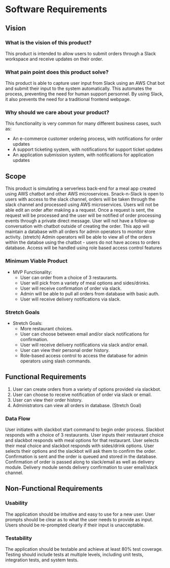 # Software Requirements

## Vision

### What is the vision of this product?

This product is intended to allow users to submit orders through a Slack workspace and receive updates on their order.

### What pain point does this product solve?

This product is able to capture user input from Slack using an AWS Chat bot and submit their input to the system automatically. This automates the process, preventing the need for human support personnel. By using Slack, it also prevents the need for a traditional frontend webpage.

### Why should we care about your product?

This functionality is very common for many different business cases, such as:

- An e-commerce customer ordering process, with notifications for order updates
- A support ticketing system, with notifications for support ticket updates
- An application submission system, with notifications for application updates

## Scope

   This product is simulating a serverless back-end for a meal app created using AWS chatbot and other AWS microservices. Snack-n-Slack is open to users with access to the slack channel, orders will be taken through the slack channel and processed using AWS microservices. Users will not be able edit an order after makiing a a request. Once a request is sent,
   the request will be processed and the user will be notified of order processing events through a private direct message. User will not have a follow-up conversation with chatbot outside of creating the order. This app will maintain a database with all orders for admin operators to monitor store activity. (stretch) Admin operators will be able to view all of the orders within the databse using the chatbot - users do not have access to orders database. Access will be handled using role based access control features 

### Minimum Viable Product

- MVP Functionality:
  - User can order from a choice of 3 restaurants.
  - User will pick from a variety of meal options and sides/drinks.
  - User will receive confirmation of order via slack.
  - Admin will be able to pull all orders from database with basic auth.
  - User will receive delivery notifications via slack.

### Stretch Goals

- Stretch Goals:
  - More restaurant choices.
  - User can choose between email and/or slack notifications for confirmation.
  - User will receive delivery notifications via slack and/or email.
  - User can view their personal order history.
  - Role-based access control to access the database for admin operators using slash commands.

## Functional Requirements

  1. User can create orders from a variety of options provided via slackbot.
  2. User can choose to receive notification of order via slack or email.
  3. User can view their order history.
  4. Administrators can view all orders in database. (Stretch Goal)

### Data Flow

User initiates with slackbot start command to begin order process. Slackbot responds with a choice of 3 restaurants. User inputs their restaurant choice and slackbot responds with meal options for that restaurant.  User selects their meal choice and slackbot responds with sides/drink options.  User selects their options and the slackbot will ask them to confirm the order.  Confirmation is sent and the order is queued and stored in the database.  Confirmation of order is passed along to slack/email as well as delivery module.  Delivery module sends delivery confirmation to user email/slack channel. 

## Non-Functional Requirements

### Usability

The application should be intuitive and easy to use for a new user. User prompts should be clear as to what the user needs to provide as input. Users should be re-prompted clearly if their input is unacceptable.

### Testability

The application should be testable and achieve at least 80% test coverage. Testing should include tests at multiple levels, including unit tests, integration tests, and system tests.
